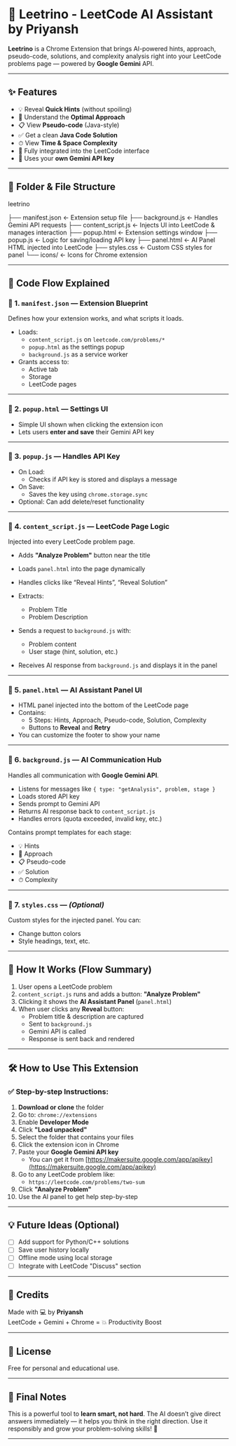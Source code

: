 # 🚀 Leetrino - LeetCode AI Assistant by Priyansh

**Leetrino** is a Chrome Extension that brings AI-powered hints, approach, pseudo-code, solutions, and complexity analysis right into your LeetCode problems page — powered by **Google Gemini** API.

---

## ✨ Features

- 💡 Reveal **Quick Hints** (without spoiling)
- 🧠 Understand the **Optimal Approach**
- 📋 View **Pseudo-code** (Java-style)
- ✅ Get a clean **Java Code Solution**
- ⏱ View **Time & Space Complexity**
- 🧪 Fully integrated into the LeetCode interface
- 🔑 Uses your **own Gemini API key**

---

## 🧩 Folder & File Structure

leetrino

├── manifest.json ← Extension setup file
├── background.js ← Handles Gemini API requests
├── content_script.js ← Injects UI into LeetCode & manages interaction
├── popup.html ← Extension settings window
├── popup.js ← Logic for saving/loading API key
├── panel.html ← AI Panel HTML injected into LeetCode
├── styles.css ← Custom CSS styles for panel
└── icons/ ← Icons for Chrome extension


---

## 🧠 Code Flow Explained

### 🔹 1. `manifest.json` — **Extension Blueprint**
Defines how your extension works, and what scripts it loads.

- Loads:
  - `content_script.js` on `leetcode.com/problems/*`
  - `popup.html` as the settings popup
  - `background.js` as a service worker
- Grants access to:
  - Active tab
  - Storage
  - LeetCode pages

---

### 🔹 2. `popup.html` — **Settings UI**
- Simple UI shown when clicking the extension icon
- Lets users **enter and save** their Gemini API key

---

### 🔹 3. `popup.js` — **Handles API Key**
- On Load:
  - Checks if API key is stored and displays a message
- On Save:
  - Saves the key using `chrome.storage.sync`
- Optional: Can add delete/reset functionality

---

### 🔹 4. `content_script.js` — **LeetCode Page Logic**
Injected into every LeetCode problem page.

- Adds **"Analyze Problem"** button near the title
- Loads `panel.html` into the page dynamically
- Handles clicks like “Reveal Hints”, “Reveal Solution”
- Extracts:
  - Problem Title
  - Problem Description
- Sends a request to `background.js` with:
  - Problem content
  - User stage (hint, solution, etc.)

- Receives AI response from `background.js` and displays it in the panel

---

### 🔹 5. `panel.html` — **AI Assistant Panel UI**
- HTML panel injected into the bottom of the LeetCode page
- Contains:
  - 5 Steps: Hints, Approach, Pseudo-code, Solution, Complexity
  - Buttons to **Reveal** and **Retry**
- You can customize the footer to show your name

---

### 🔹 6. `background.js` — **AI Communication Hub**
Handles all communication with **Google Gemini API**.

- Listens for messages like `{ type: "getAnalysis", problem, stage }`
- Loads stored API key
- Sends prompt to Gemini API
- Returns AI response back to `content_script.js`
- Handles errors (quota exceeded, invalid key, etc.)

Contains prompt templates for each stage:
- 💡 Hints
- 🧠 Approach
- 📋 Pseudo-code
- ✅ Solution
- ⏱ Complexity

---

### 🔹 7. `styles.css` — *(Optional)*
Custom styles for the injected panel. You can:
- Change button colors
- Style headings, text, etc.

---

## 🧪 How It Works (Flow Summary)

1. User opens a LeetCode problem
2. `content_script.js` runs and adds a button: **"Analyze Problem"**
3. Clicking it shows the **AI Assistant Panel** (`panel.html`)
4. When user clicks any **Reveal** button:
   - Problem title & description are captured
   - Sent to `background.js`
   - Gemini API is called
   - Response is sent back and rendered

---

## 🛠 How to Use This Extension

### ✅ Step-by-step Instructions:

1. **Download or clone** the folder
2. Go to: `chrome://extensions`
3. Enable **Developer Mode**
4. Click **"Load unpacked"**
5. Select the folder that contains your files
6. Click the extension icon in Chrome
7. Paste your **Google Gemini API key**
   - You can get it from [https://makersuite.google.com/app/apikey](https://makersuite.google.com/app/apikey)
8. Go to any LeetCode problem like:
   - `https://leetcode.com/problems/two-sum`
9. Click **"Analyze Problem"**
10. Use the AI panel to get help step-by-step


---

## 💡 Future Ideas (Optional)

- [ ] Add support for Python/C++ solutions
- [ ] Save user history locally
- [ ] Offline mode using local storage
- [ ] Integrate with LeetCode "Discuss" section

---

## 🙌 Credits

Made with 💻 by **Priyansh**  
LeetCode + Gemini + Chrome = 💥 Productivity Boost

---

## 📄 License

Free for personal and educational use.

---

## 🧠 Final Notes

This is a powerful tool to **learn smart, not hard**. The AI doesn’t give direct answers immediately — it helps you think in the right direction. Use it responsibly and grow your problem-solving skills! 💪

---
